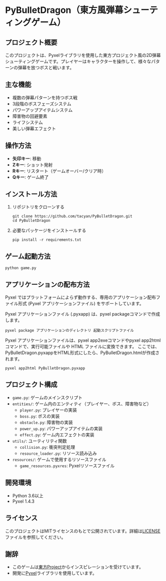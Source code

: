 # PyBulletDragon（東方風弾幕シューティングゲーム）

## プロジェクト概要

このプロジェクトは、Pyxelライブラリを使用した東方プロジェクト風の2D弾幕シューティングゲームです。プレイヤーはキャラクターを操作して、様々なパターンの弾幕を放つボスと戦います。

## 主な機能

- 複数の弾幕パターンを持つボス戦
- 3段階のボスフェーズシステム
- パワーアップアイテムシステム
- 障害物の回避要素
- ライフシステム
- 美しい弾幕エフェクト

## 操作方法

- **矢印キー**: 移動
- **Zキー**: ショット発射
- **Rキー**: リスタート（ゲームオーバー/クリア時）
- **Qキー**: ゲーム終了

## インストール方法

1. リポジトリをクローンする
   ```
   git clone https://github.com/tacyan/PyBulletDragon.git
   cd PyBulletDragon
   ```

2. 必要なパッケージをインストールする
   ```
   pip install -r requirements.txt
   ```

## ゲーム起動方法

```
python game.py
```

## アプリケーションの配布方法

Pyxel ではプラットフォームによらず動作する、専用のアプリケーション配布ファイル形式 (Pyxel アプリケーションファイル) をサポートしています。

Pyxel アプリケーションファイル (.pyxapp) は、pyxel packageコマンドで作成します。

```
pyxel package アプリケーションのディレクトリ 起動スクリプトファイル
```

Pyxel アプリケーションファイルは、pyxel app2exeコマンドやpyxel app2htmlコマンドで、実行可能ファイルや HTML ファイルに変換できます。
ここでは、PyBulletDragon.pyxappをHTML形式にしたら、PyBulletDragon.htmlが作成されます。

```
pyxel app2html PyBulletDragon.pyxapp
```

## プロジェクト構成

- `game.py`: ゲームのメインスクリプト
- `entities/`: ゲーム内のエンティティ（プレイヤー、ボス、障害物など）
  - `player.py`: プレイヤーの実装
  - `boss.py`: ボスの実装
  - `obstacle.py`: 障害物の実装
  - `power_up.py`: パワーアップアイテムの実装
  - `effect.py`: ゲーム内エフェクトの実装
- `utils/`: ユーティリティ関数
  - `collision.py`: 衝突判定処理
  - `resource_loader.py`: リソース読み込み
- `resources/`: ゲームで使用するリソースファイル
  - `game_resources.pyxres`: Pyxelリソースファイル

## 開発環境

- Python 3.6以上
- Pyxel 1.4.3

## ライセンス

このプロジェクトはMITライセンスのもとで公開されています。詳細は[LICENSE](LICENSE)ファイルを参照してください。

## 謝辞

- このゲームは[東方Project](https://en.touhouwiki.net/wiki/Touhou_Project)からインスピレーションを受けています。
- 開発に[Pyxel](https://github.com/kitao/pyxel)ライブラリを使用しています。 